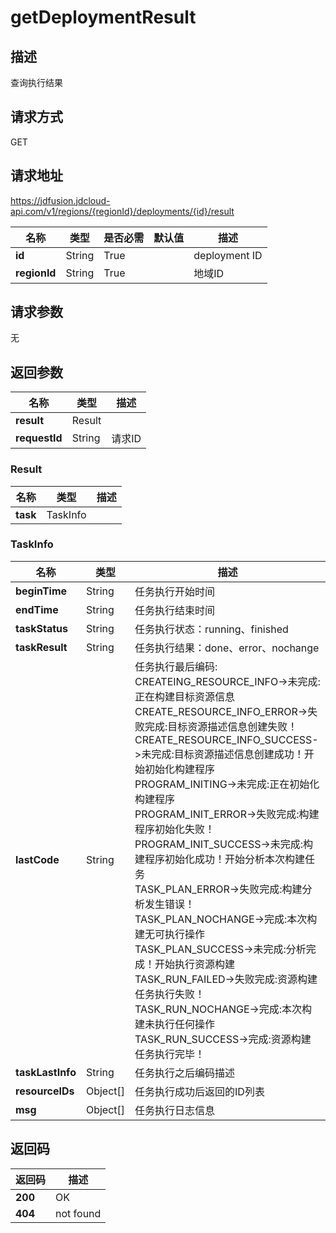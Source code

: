 # getDeploymentResult


## 描述
查询执行结果

## 请求方式
GET

## 请求地址
https://jdfusion.jdcloud-api.com/v1/regions/{regionId}/deployments/{id}/result

|名称|类型|是否必需|默认值|描述|
|---|---|---|---|---|
|**id**|String|True| |deployment ID|
|**regionId**|String|True| |地域ID|

## 请求参数
无


## 返回参数
|名称|类型|描述|
|---|---|---|
|**result**|Result| |
|**requestId**|String|请求ID|

### Result
|名称|类型|描述|
|---|---|---|
|**task**|TaskInfo| |
### TaskInfo
|名称|类型|描述|
|---|---|---|
|**beginTime**|String|任务执行开始时间|
|**endTime**|String|任务执行结束时间|
|**taskStatus**|String|任务执行状态：running、finished|
|**taskResult**|String|任务执行结果：done、error、nochange|
|**lastCode**|String|任务执行最后编码:<br>CREATEING_RESOURCE_INFO->未完成:正在构建目标资源信息<br>CREATE_RESOURCE_INFO_ERROR->失败完成:目标资源描述信息创建失败！<br>CREATE_RESOURCE_INFO_SUCCESS->未完成:目标资源描述信息创建成功！开始初始化构建程序<br>PROGRAM_INITING->未完成:正在初始化构建程序<br>PROGRAM_INIT_ERROR->失败完成:构建程序初始化失败！<br>PROGRAM_INIT_SUCCESS->未完成:构建程序初始化成功！开始分析本次构建任务<br>TASK_PLAN_ERROR->失败完成:构建分析发生错误！<br>TASK_PLAN_NOCHANGE->完成:本次构建无可执行操作<br>TASK_PLAN_SUCCESS->未完成:分析完成！开始执行资源构建<br>TASK_RUN_FAILED->失败完成:资源构建任务执行失败！<br>TASK_RUN_NOCHANGE->完成:本次构建未执行任何操作<br>TASK_RUN_SUCCESS->完成:资源构建任务执行完毕！|
|**taskLastInfo**|String|任务执行之后编码描述|
|**resourceIDs**|Object[]|任务执行成功后返回的ID列表|
|**msg**|Object[]|任务执行日志信息|

## 返回码
|返回码|描述|
|---|---|
|**200**|OK|
|**404**|not found|
